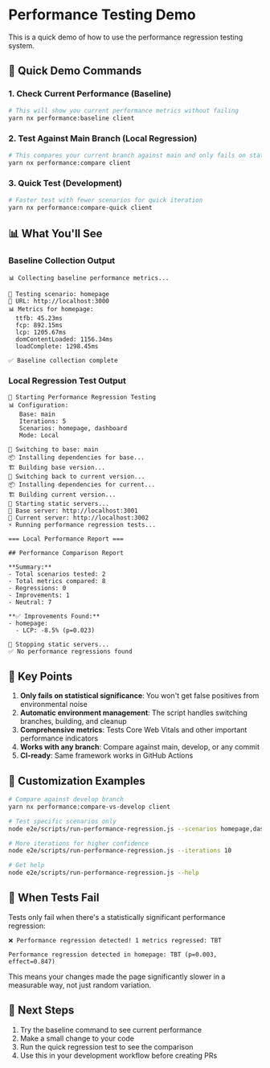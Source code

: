 # Performance Testing Demo

This is a quick demo of how to use the performance regression testing system.

## 🚀 Quick Demo Commands

### 1. Check Current Performance (Baseline)
```bash
# This will show you current performance metrics without failing
yarn nx performance:baseline client
```

### 2. Test Against Main Branch (Local Regression)
```bash
# This compares your current branch against main and only fails on statistical regressions
yarn nx performance:compare client
```

### 3. Quick Test (Development)
```bash
# Faster test with fewer scenarios for quick iteration
yarn nx performance:compare-quick client
```

## 📊 What You'll See

### Baseline Collection Output
```
📊 Collecting baseline performance metrics...

🧪 Testing scenario: homepage
📍 URL: http://localhost:3000
📊 Metrics for homepage:
  ttfb: 45.23ms
  fcp: 892.15ms
  lcp: 1205.67ms
  domContentLoaded: 1156.34ms
  loadComplete: 1298.45ms

✅ Baseline collection complete
```

### Local Regression Test Output
```
🚀 Starting Performance Regression Testing
📊 Configuration:
   Base: main
   Iterations: 5
   Scenarios: homepage, dashboard
   Mode: Local

🔄 Switching to base: main
📦 Installing dependencies for base...
🏗️ Building base version...
🔄 Switching back to current version...
📦 Installing dependencies for current...
🏗️ Building current version...
🚀 Starting static servers...
📍 Base server: http://localhost:3001
📍 Current server: http://localhost:3002
⚡ Running performance regression tests...

=== Local Performance Report ===

## Performance Comparison Report

**Summary:**
- Total scenarios tested: 2
- Total metrics compared: 8
- Regressions: 0
- Improvements: 1
- Neutral: 7

**✅ Improvements Found:**
- homepage:
  - LCP: -8.5% (p=0.023)

🛑 Stopping static servers...
✅ No performance regressions found
```

## 🎯 Key Points

1. **Only fails on statistical significance**: You won't get false positives from environmental noise
2. **Automatic environment management**: The script handles switching branches, building, and cleanup
3. **Comprehensive metrics**: Tests Core Web Vitals and other important performance indicators
4. **Works with any branch**: Compare against main, develop, or any commit
5. **CI-ready**: Same framework works in GitHub Actions

## 🔧 Customization Examples

```bash
# Compare against develop branch
yarn nx performance:compare-vs-develop client

# Test specific scenarios only
node e2e/scripts/run-performance-regression.js --scenarios homepage,dashboard

# More iterations for higher confidence
node e2e/scripts/run-performance-regression.js --iterations 10

# Get help
node e2e/scripts/run-performance-regression.js --help
```

## 🚨 When Tests Fail

Tests only fail when there's a statistically significant performance regression:

```
❌ Performance regression detected! 1 metrics regressed: TBT

Performance regression detected in homepage: TBT (p=0.003, effect=0.847)
```

This means your changes made the page significantly slower in a measurable way, not just random variation.

## 📝 Next Steps

1. Try the baseline command to see current performance
2. Make a small change to your code  
3. Run the quick regression test to see the comparison
4. Use this in your development workflow before creating PRs 